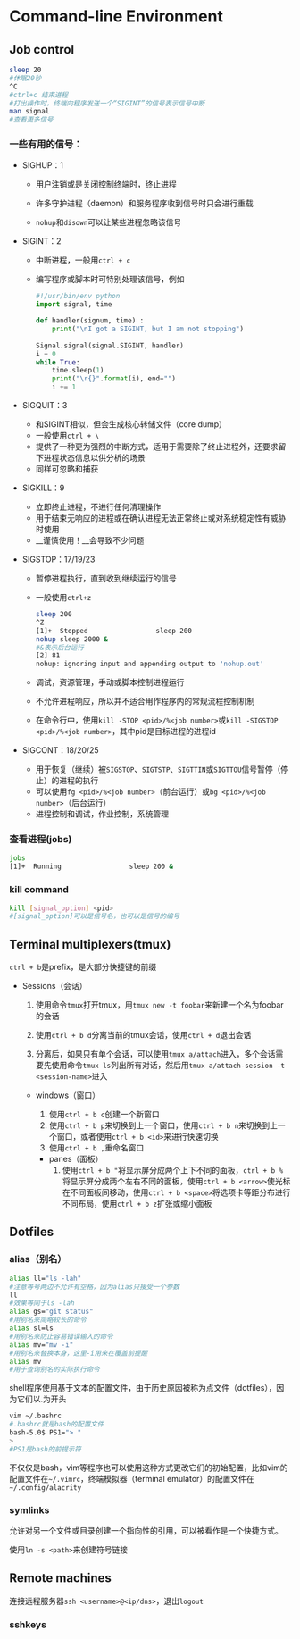 # Command-line Environment

## Job control

```bash
sleep 20
#休眠20秒
^C
#ctrl+c 结束进程
#打出操作时，终端向程序发送一个“SIGINT”的信号表示信号中断
man signal
#查看更多信号
```

### __一些有用的信号：__

- SIGHUP：1

  - 用户注销或是关闭控制终端时，终止进程
  - 许多守护进程（daemon）和服务程序收到信号时只会进行重载

  - `nohup`和`disown`可以让某些进程忽略该信号

- SIGINT：2

  - 中断进程，一般用`ctrl + c`

  - 编写程序或脚本时可特别处理该信号，例如

    ```python
    #!/usr/bin/env python
    import signal, time
    
    def handler(signum, time) :
    	print("\nI got a SIGINT, but I am not stopping")
    	
    Signal.signal(signal.SIGINT, handler)
    i = 0
    while True:
    	time.sleep(1)
    	print("\r{}".format(i), end="")
    	i += 1
    ```

- SIGQUIT：3

  - 和SIGINT相似，但会生成核心转储文件（core dump）
  - 一般使用`ctrl + \`
  - 提供了一种更为强烈的中断方式，适用于需要除了终止进程外，还要求留下进程状态信息以供分析的场景
  - 同样可忽略和捕获

- SIGKILL：9

  - 立即终止进程，不进行任何清理操作
  - 用于结束无响应的进程或在确认进程无法正常终止或对系统稳定性有威胁时使用
  - __谨慎使用！__会导致不少问题

- SIGSTOP：17/19/23

  - 暂停进程执行，直到收到继续运行的信号

  - 一般使用`ctrl+z`

    ```bash
    sleep 200
    ^Z
    [1]+  Stopped                 sleep 200
    nohup sleep 2000 &
    #&表示后台运行
    [2] 81
    nohup: ignoring input and appending output to 'nohup.out'
    ```

    

  - 调试，资源管理，手动或脚本控制进程运行

  - 不允许进程响应，所以并不适合用作程序内的常规流程控制机制

  - 在命令行中，使用`kill -STOP <pid>/%<job number>`或`kill -SIGSTOP <pid>/%<job number>`，其中pid是目标进程的进程id

- SIGCONT：18/20/25

  - 用于恢复（继续）被`SIGSTOP`、`SIGTSTP`、`SIGTTIN`或`SIGTTOU`信号暂停（停止）的进程的执行
  - 可以使用`fg <pid>/%<job number>`（前台运行）或`bg <pid>/%<job number>`（后台运行）
  - 进程控制和调试，作业控制，系统管理

### 查看进程(jobs)

```bash
jobs
[1]+  Running                 sleep 200 &
```

### kill command

```bash
kill [signal_option] <pid>
#[signal_option]可以是信号名，也可以是信号的编号
```

## Terminal multiplexers(tmux)

`ctrl + b`是prefix，是大部分快捷键的前缀

- Sessions（会话）
  
  1. 使用命令`tmux`打开tmux，用`tmux new -t foobar`来新建一个名为foobar的会话
  
  2. 使用`ctrl + b d`分离当前的tmux会话，使用`ctrl + d`退出会话
  
  3. 分离后，如果只有单个会话，可以使用`tmux a/attach`进入，多个会话需要先使用命令`tmux ls`列出所有对话，然后用`tmux a/attach-session -t <session-name>`进入
  
  - windows（窗口）
  
    1. 使用`ctrl + b c`创建一个新窗口
    2. 使用`ctrl + b p`来切换到上一个窗口，使用`ctrl + b n`来切换到上一个窗口，或者使用`ctrl + b <id>`来进行快速切换
    3. 使用`ctrl + b ,`重命名窗口
  
    - panes（面板）
      1. 使用`ctrl + b "`将显示屏分成两个上下不同的面板，`ctrl + b %`将显示屏分成两个左右不同的面板，使用`ctrl + b <arrow>`使光标在不同面板间移动，使用`ctrl + b <space>`将选项卡等距分布进行不同布局，使用`ctrl + b z`扩张或缩小面板

## Dotfiles

### alias（别名）

```bash
alias ll="ls -lah"
#注意等号两边不允许有空格，因为alias只接受一个参数
ll
#效果等同于ls -lah
alias gs="git status"
#用别名来简略较长的命令
alias sl=ls
#用别名来防止容易错误输入的命令
alias mv="mv -i"
#用别名来替换本身，这里-i用来在覆盖前提醒
alias mv
#用于查询别名的实际执行命令
```

shell程序使用基于文本的配置文件，由于历史原因被称为点文件（dotfiles），因为它们以.为开头

```bash
vim ~/.bashrc
#.bashrc就是bash的配置文件
bash-5.0$ PS1="> "
> 
#PS1是bash的前提示符
```

不仅仅是bash，vim等程序也可以使用这种方式更改它们的初始配置，比如vim的配置文件在`~/.vimrc`，终端模拟器（terminal emulator）的配置文件在`~/.config/alacrity`

### symlinks

允许对另一个文件或目录创建一个指向性的引用，可以被看作是一个快捷方式。

使用`ln -s <path>`来创建符号链接

## Remote machines

连接远程服务器`ssh <username>@<ip/dns>`，退出`logout`

###  sshkeys

